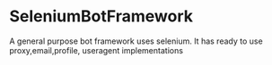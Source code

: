 # SeleniumBotFramework
A general purpose bot framework uses selenium. It has ready to use proxy,email,profile, useragent implementations  
